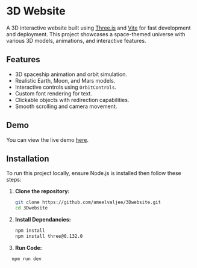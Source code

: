 # 3D Website

A 3D interactive website built using [Three.js](https://threejs.org/) and [Vite](https://vitejs.dev/) for fast development and deployment. This project showcases a space-themed universe with various 3D models, animations, and interactive features.

## Features

- 3D spaceship animation and orbit simulation.
- Realistic Earth, Moon, and Mars models.
- Interactive controls using `OrbitControls`.
- Custom font rendering for text.
- Clickable objects with redirection capabilities.
- Smooth scrolling and camera movement.

## Demo

You can view the live demo [here](https://ameelvaljee.github.io/3Dwebsite).

## Installation

To run this project locally, ensure Node.js is installed then follow these steps:

1. **Clone the repository:**

   ```bash
   git clone https://github.com/ameelvaljee/3Dwebsite.git
   cd 3Dwebsite

2. **Install Dependancies:**
   ```bash
   npm install
   npm install three@0.132.0

3. **Run Code:**
 ```bash
   npm run dev
   
